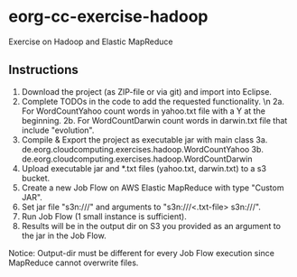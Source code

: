eorg-cc-exercise-hadoop
=======================

Exercise on Hadoop and Elastic MapReduce

Instructions
------------

1. Download the project (as ZIP-file or via git) and import into Eclipse.
2. Complete TODOs in the code to add the requested functionality. \n
  2a. For WordCountYahoo count words in yahoo.txt file with a Y at the beginning. 
  2b. For WordCountDarwin count words in darwin.txt file that include "evolution".
3. Compile & Export the project as executable jar with main class
  3a. de.eorg.cloudcomputing.exercises.hadoop.WordCountYahoo
  3b. de.eorg.cloudcomputing.exercises.hadoop.WordCountDarwin
4. Upload executable jar and *.txt files (yahoo.txt, darwin.txt) to a s3 bucket.
5. Create a new Job Flow on AWS Elastic MapReduce with type "Custom JAR".
6. Set jar file "s3n://<bucketname>/<executable-jar-file>" and arguments to "s3n://<bucketname>/<.txt-file> s3n://<bucketname>/<output-dir>".
7. Run Job Flow (1 small instance is sufficient).
8. Results will be in the output dir on S3 you provided as an argument to the jar in the Job Flow.

Notice: Output-dir must be different for every Job Flow execution since MapReduce cannot overwrite files.